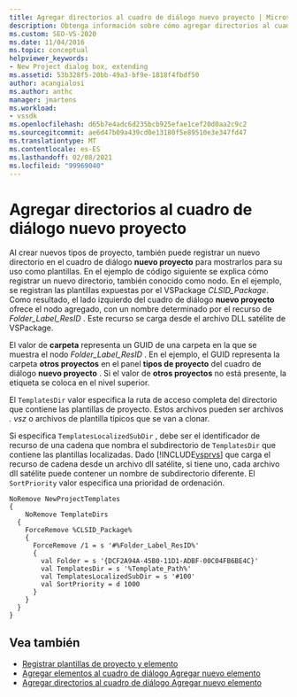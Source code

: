 ```yaml
---
title: Agregar directorios al cuadro de diálogo nuevo proyecto | Microsoft Docs
description: Obtenga información sobre cómo agregar directorios al cuadro de diálogo nuevo proyecto en Visual Studio, para que pueda crear nuevos tipos de proyecto y mostrarlos como plantillas.
ms.custom: SEO-VS-2020
ms.date: 11/04/2016
ms.topic: conceptual
helpviewer_keywords:
- New Project dialog box, extending
ms.assetid: 53b328f5-20bb-49a3-bf9e-1818f4fbdf50
author: acangialosi
ms.author: anthc
manager: jmartens
ms.workload:
- vssdk
ms.openlocfilehash: d65b7e4adc6d235bcb925efae1cef20d0aa2c9c2
ms.sourcegitcommit: ae6d47b09a439cd0e13180f5e89510e3e347fd47
ms.translationtype: MT
ms.contentlocale: es-ES
ms.lasthandoff: 02/08/2021
ms.locfileid: "99969040"
---
```

# <a name="add-directories-to-the-new-project-dialog-box"></a>Agregar directorios al cuadro de diálogo nuevo proyecto
Al crear nuevos tipos de proyecto, también puede registrar un nuevo directorio en el cuadro de diálogo **nuevo proyecto** para mostrarlos para su uso como plantillas. En el ejemplo de código siguiente se explica cómo registrar un nuevo directorio, también conocido como nodo. En el ejemplo, se registran las plantillas expuestas por el VSPackage *CLSID_Package*. Como resultado, el lado izquierdo del cuadro de diálogo **nuevo proyecto** ofrece el nodo agregado, con un nombre determinado por el recurso de *Folder_Label_ResID* . Este recurso se carga desde el archivo DLL satélite de VSPackage.

 El valor de **carpeta** representa un GUID de una carpeta en la que se muestra el nodo *Folder_Label_ResID* . En el ejemplo, el GUID representa la carpeta **otros proyectos** en el panel **tipos de proyecto** del cuadro de diálogo **nuevo proyecto** . Si el valor de **otros proyectos** no está presente, la etiqueta se coloca en el nivel superior.

 El `TemplatesDir` valor especifica la ruta de acceso completa del directorio que contiene las plantillas de proyecto. Estos archivos pueden ser archivos *. vsz* o archivos de plantilla típicos que se van a clonar.

 Si especifica `TemplatesLocalizedSubDir` , debe ser el identificador de recurso de una cadena que nombra el subdirectorio de `TemplatesDir` que contiene las plantillas localizadas. Dado [!INCLUDE[vsprvs](../../code-quality/includes/vsprvs_md.md)] que carga el recurso de cadena desde un archivo dll satélite, si tiene uno, cada archivo dll satélite puede contener un nombre de subdirectorio diferente. El `SortPriority` valor especifica una prioridad de ordenación.

```
NoRemove NewProjectTemplates
{
    NoRemove TemplateDirs
  {
    ForceRemove %CLSID_Package%
    {
      ForceRemove /1 = s '#%Folder_Label_ResID%'
      {
        val Folder = s '{DCF2A94A-45B0-11D1-ADBF-00C04FB6BE4C}'
        val TemplatesDir = s '%Template_Path%'
        val TemplatesLocalizedSubDir = s '#100'
        val SortPriority = d 1000
      }
    }
  }
}
```

## <a name="see-also"></a>Vea también
- [Registrar plantillas de proyecto y elemento](../../extensibility/internals/registering-project-and-item-templates.md)
- [Agregar elementos al cuadro de diálogo Agregar nuevo elemento](../../extensibility/internals/adding-items-to-the-add-new-item-dialog-boxes.md)
- [Agregar directorios al cuadro de diálogo Agregar nuevo elemento](../../extensibility/internals/adding-directories-to-the-add-new-item-dialog-box.md)
